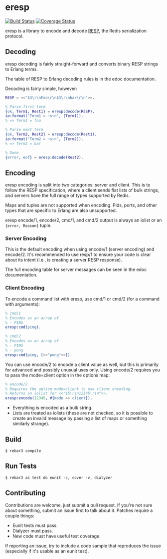 eresp
=====

[![Build Status](https://travis-ci.org/nilium/eresp.svg?branch=master)](https://travis-ci.org/nilium/eresp)
[![Coverage Status](https://coveralls.io/repos/github/nilium/eresp/badge.svg?branch=master)](https://coveralls.io/github/nilium/eresp?branch=master)

eresp is a library to encode and decode [RESP][resp], the Redis serialization
protocol.

[resp]: https://redis.io/topics/protocol

Decoding
--------

eresp decoding is fairly straight-forward and converts binary RESP strings to
Erlang terms.

The table of RESP to Erlang decoding rules is in the edoc documentation.

Decoding is fairly simple, however:

```erlang
RESP = <<"$3\r\nFoo\r\n$3\r\nbar\r\n">>.

% Parse first term
{ok, Term1, Rest1} = eresp:decode(RESP).
io:format("Term1 = ~s~n", [Term1]).
% => Term1 = foo

% Parse next term
{ok, Term2, Rest2} = eresp:decode(Rest1).
io:format("Term2 = ~s~n", [Term2]).
% => Term2 = bar

% Done
{error, eof} = eresp:decode(Rest2).
```

Encoding
--------

eresp encoding is split into two categories: server and client. This is to
follow the RESP specification, where a client sends flat lists of bulk strings,
and servers have the full range of types supported by Redis.

Maps and tuples are not supported when encoding. Pids, ports, and other types
that are specific to Erlang are also unsupported.

eresp encode/1, encode/2, cmd/1, and cmd/2 output is always an iolist or an
`{error, Reason}` tuple.

### Server Encoding

This is the default encoding when using encode/1 (server encoding) and encode/2.
It's recommended to use resp/1 to ensure your code is clear about its intent
(i.e., is creating a server RESP response).

The full encoding table for server messages can be seen in the edoc
documentation.

### Client Encoding

To encode a command list with eresp, use cmd/1 or cmd/2 (for a command with
arguments):

```erlang
% cmd/1
% Encodes as an array of
% - PING
eresp:cmd(ping).

% cmd/2
% Encodes as an array of
% - PING
% - pong
eresp:cmd(ping, [<<"pong">>]).
```

You can use encode/2 to encode a client value as well, but this is primarily for
advanced and possibly unusual uses only. Using encode/2 requires you to pass the
mode=client option in the options map:

```erlang
% encode/2
% Requires the option mode=client to use client encoding.
% Returns an iolist for <<"$5\r\n12345\r\n">>.
eresp:encode(12345, #{mode => client}).
```

- Everything is encoded as a bulk string.
- Lists are treated as iolists (these are not checked, so it is possible to
  create an invalid message by passing a list of maps or something similarly
  strange).

Build
-----

    $ rebar3 compile

Run Tests
---------

    $ rebar3 as test do eunit -c, cover -v, dialyzer

Contributing
------------

Contributions are welcome, just submit a pull request. If you're not sure about
something, submit an issue first to talk about it. Patches require a couple
things:

- Eunit tests must pass.
- Dialyzer must pass.
- New code must have useful test coverage.

If reporting an issue, try to include a code sample that reproduces the issue
(especially if it's usable as an eunit test).
